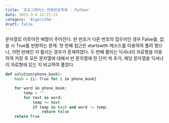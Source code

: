 ```yaml
---
title: '프로그래머스-전화번호목록 - Python'
date: 2021-3-4 12:21:13
category: 'Algorithm'
draft: false
---
```

문자열로 이루어진 배열이 주어진다. 한 번호가 다른 번호의 접두어인 경우 False를, 없을 시 True를 반환하는 문제. 첫 번째 접근은 startswith 메소드를 이용하여 풀려 했으나, 어떤 반례인 지 틀리는 경우가 존재하였다. 두 번째 풀이는 딕셔너리 자료형을 이용하여 저장 후 모든 문자열에 대해서 빈 문자열에 한 단어 씩 추가, 해당 문자열을 딕셔너리 자료형에 있는 지 비교하여 풀었다.
```python
def solution(phone_book):
    hash = {i: True for i in phone_book}

    for word in phone_book:
        temp = ""
        for text in word:
            temp += text
            if temp in hash and word != temp:
                return False
    return True

```